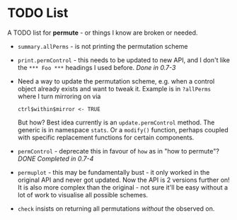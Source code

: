 # TODO List

A TODO list for **permute** - or things I know are broken or needed.

 * `summary.allPerms` - is not printing the permutation scheme

 * `print.permControl` - this needs to be updated to new API, and I don't
   like the `*** Foo ***` headings I used before. *Done in 0.7-3*

 * Need a way to update the permutation scheme, e.g. when a control
   object already exists and want to tweak it. Example is in `?allPerms`
   where I turn mirroring on via

       ctrl$within$mirror <- TRUE

   But how? Best idea currently is an `update.permControl` method. The
   generic is in namespace `stats`. Or a `modify()` function, perhaps
   coupled with specific replacement functions for certain components.

 * `permControl` - deprecate this in favour of `how` as in "how to
   permute"? *DONE Completed in 0.7-4*

 * `permuplot` - this may be fundamentally bust - it only worked in the
   original API and never got updated. Now the API is 2 versions further
   on! It is also more complex than the original - not sure it'll be
   easy without a lot of work to visualise all possible schemes.

 * `check` insists on returning all permutations *without* the observed
   on.